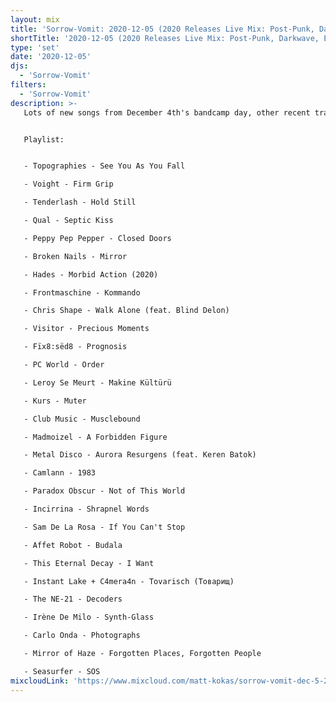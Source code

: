 ```yaml
---
layout: mix
title: 'Sorrow-Vomit: 2020-12-05 (2020 Releases Live Mix: Post-Punk, Darkwave, EBM, Cold Wave, Synth, Goth)'
shortTitle: '2020-12-05 (2020 Releases Live Mix: Post-Punk, Darkwave, EBM, Cold Wave, Synth, Goth)'
type: 'set'
date: '2020-12-05'
djs:
  - 'Sorrow-Vomit'
filters:
  - 'Sorrow-Vomit'
description: >-
   Lots of new songs from December 4th's bandcamp day, other recent tracks and some from months prior. Recorded live as always.


   Playlist:


   - Topographies - See You As You Fall

   - Voight - Firm Grip

   - Tenderlash - Hold Still

   - Qual - Septic Kiss

   - Peppy Pep Pepper - Closed Doors

   - Broken Nails - Mirror

   - Hades - Morbid Action (2020)

   - Frontmaschine - Kommando

   - Chris Shape - Walk Alone (feat. Blind Delon)

   - Visitor - Precious Moments

   - Fïx8:sëd8 - Prognosis

   - PC World - Order

   - Leroy Se Meurt - Makine Kültürü

   - Kurs - Muter

   - Club Music - Musclebound

   - Madmoizel - A Forbidden Figure

   - Metal Disco - Aurora Resurgens (feat. Keren Batok)

   - Camlann - 1983

   - Paradox Obscur - Not of This World

   - Incirrina - Shrapnel Words

   - Sam De La Rosa - If You Can't Stop

   - Affet Robot - Budala

   - This Eternal Decay - I Want

   - Instant Lake + C4mera4n - Tovarisch (Товарищ)

   - The NE-21 - Decoders

   - Irène De Milo - Synth-Glass

   - Carlo Onda - Photographs

   - Mirror of Haze - Forgotten Places, Forgotten People

   - Seasurfer - SOS
mixcloudLink: 'https://www.mixcloud.com/matt-kokas/sorrow-vomit-dec-5-2020'
---
```

